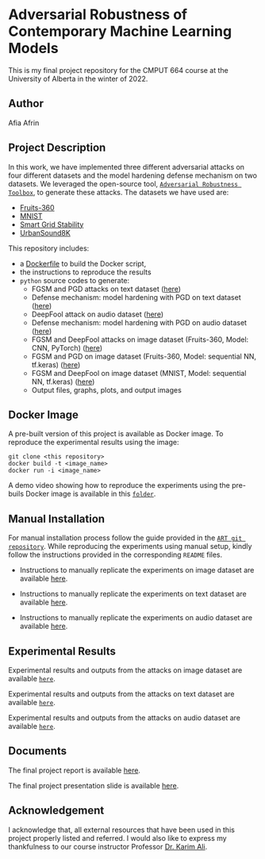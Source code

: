 # Adversarial Robustness of Contemporary Machine Learning Models

This is my final project repository for the CMPUT 664 course at the University of Alberta in the winter of 2022. 

## Author
Afia Afrin

## Project Description

In this work, we have implemented three different adversarial attacks on four different datasets and the model hardening defense mechanism on two datasets. We leveraged the open-source tool, [`Adversarial Robustness Toolbox`](https://github.com/Trusted-AI/adversarial-robustness-toolbox), to generate these attacks. The datasets we have used are:

* [Fruits-360](https://www.kaggle.com/datasets/moltean/fruits)
* [MNIST](https://ieeexplore.ieee.org/abstract/document/6296535?casa_token=fGZ6RD4tMY0AAAAA:0JP1BDQ-5Ga4YMc2Vnlg7e5hhUC1iTMPWJW6E3EGzFDYBgYH1xfICUwDcEwUhd0JvdVHZJ3y)
* [Smart Grid Stability](https://www.kaggle.com/datasets/pcbreviglieri/smart-grid-stability)
* [UrbanSound8K](https://www.kaggle.com/datasets/chrisfilo/urbansound8k)

This repository includes:

* a [Dockerfile](https://github.com/afrin-afia/adversarial-robustness-toolbox/blob/main/Dockerfile) to build the Docker script,
* the instructions to reproduce the results
* `python` source codes to generate:
  * FGSM and PGD attacks on text dataset ([here](https://github.com/afrin-afia/adversarial-robustness-toolbox/blob/main/sgrid/src/fgsm_pgd_text_data.py))
  * Defense mechanism: model hardening with PGD on text dataset ([here](https://github.com/afrin-afia/adversarial-robustness-toolbox/blob/main/sgrid/src/model_hardening_text_data.py))
  * DeepFool attack on audio dataset ([here](https://github.com/afrin-afia/adversarial-robustness-toolbox/blob/main/urbansound/src/deepfool_audio_data_multiclass.py))
  * Defense mechanism: model hardening with PGD on audio dataset ([here](https://github.com/afrin-afia/adversarial-robustness-toolbox/blob/main/urbansound/src/model_hardening_audio_data.py))
  * FGSM and DeepFool attacks on image dataset (Fruits-360, Model: CNN, PyTorch) ([here](https://github.com/afrin-afia/adversarial-robustness-toolbox/blob/main/fruits/src/attacks_on_pytorch.py))
  * FGSM and PGD on image dataset (Fruits-360, Model: sequential NN, tf.keras) ([here](https://github.com/afrin-afia/adversarial-robustness-toolbox/blob/main/fruits/src/fruits.py))
  * FGSM and DeepFool on image dataset (MNIST, Model: sequential NN, tf.keras) ([here](https://github.com/afrin-afia/adversarial-robustness-toolbox/blob/main/fruits/src/mnist.py))
  * Output files, graphs, plots, and output images

## Docker Image
A pre-built version of this project is available as Docker image. To reproduce the experimental results using the image:
```
git clone <this repository>
docker build -t <image_name>
docker run -i <image_name>
```

A demo video showing how to reproduce the experiments using the pre-buils Docker image is available in this [`folder`](https://github.com/afrin-afia/adversarial-robustness-toolbox/tree/main/demo%20video-%20reproducing%20results). 

## Manual Installation
For manual installation process follow the guide provided in the [`ART git repository`](https://github.com/Trusted-AI/adversarial-robustness-toolbox/wiki/Get-Started#setup). While reproducing the experiments using manual setup, kindly follow the instructions provided in the corresponding `README` files. 

* Instructions to manually replicate the experiments on image dataset are available [here](https://github.com/afrin-afia/adversarial-robustness-toolbox/tree/main/fruits).

* Instructions to manually replicate the experiments on text dataset are available [here](https://github.com/afrin-afia/adversarial-robustness-toolbox/tree/main/sgrid).

* Instructions to manually replicate the experiments on audio dataset are available [here](https://github.com/afrin-afia/adversarial-robustness-toolbox/tree/main/urbansound).


## Experimental Results
Experimental results and outputs from the attacks on image dataset are available [`here`](https://github.com/afrin-afia/adversarial-robustness-toolbox/tree/main/fruits/inputOutput).

Experimental results and outputs from the attacks on text dataset are available [`here`](https://github.com/afrin-afia/adversarial-robustness-toolbox/tree/main/sgrid/outs).

Experimental results and outputs from the attacks on audio dataset are available [`here`](https://github.com/afrin-afia/adversarial-robustness-toolbox/tree/main/urbansound/outs).

## Documents
The final project report is available [here]().

The final project presentation slide is available [here]().

## Acknowledgement
I acknowledge that, all external resources that have been used in this project properly listed and referred. I would also like to express my thankfulness to our course instructor Professor [Dr. Karim Ali](https://karimali.ca/). 
